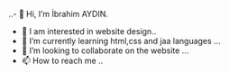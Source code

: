 ..- 👋 Hi, I’m İbrahim AYDIN.
- 👀 I am interested in website design..
- 🌱 I’m currently learning html,css and jaa languages ...
- 💞️ I’m looking to collaborate on the website ...
- 📫 How to reach me ..

<!---
ibrahimaydn/ibrahimaydn is a ✨ special ✨ repository because its `README.md` (this file) appears on your GitHub profile.
You can click the Preview link to take a look at your change
---> 
